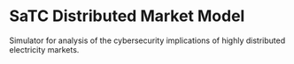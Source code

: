 # SaTC Distributed Market Model

Simulator for analysis of the cybersecurity implications of 
highly distributed electricity markets.

